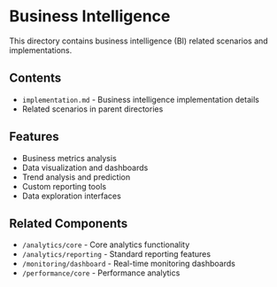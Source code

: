 # Business Intelligence

This directory contains business intelligence (BI) related scenarios and implementations.

## Contents

- `implementation.md` - Business intelligence implementation details
- Related scenarios in parent directories

## Features

- Business metrics analysis
- Data visualization and dashboards
- Trend analysis and prediction
- Custom reporting tools
- Data exploration interfaces

## Related Components

- `/analytics/core` - Core analytics functionality
- `/analytics/reporting` - Standard reporting features
- `/monitoring/dashboard` - Real-time monitoring dashboards
- `/performance/core` - Performance analytics
